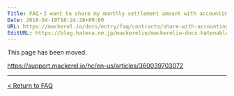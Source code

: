 ```yaml
---
Title: FAQ・I want to share my monthly settlement amount with accounting personnel
Date: 2018-04-19T16:24:28+09:00
URL: https://mackerel.io/docs/entry/faq/contracts/share-with-accounting
EditURL: https://blog.hatena.ne.jp/mackerelio/mackerelio-docs.hatenablog.mackerel.io/atom/entry/17391345971636469684
---
```


This page has been moved.

https://support.mackerel.io/hc/en-us/articles/360039703072

---

[< Return to FAQ](https://mackerel.io/docs/entry/faq)
